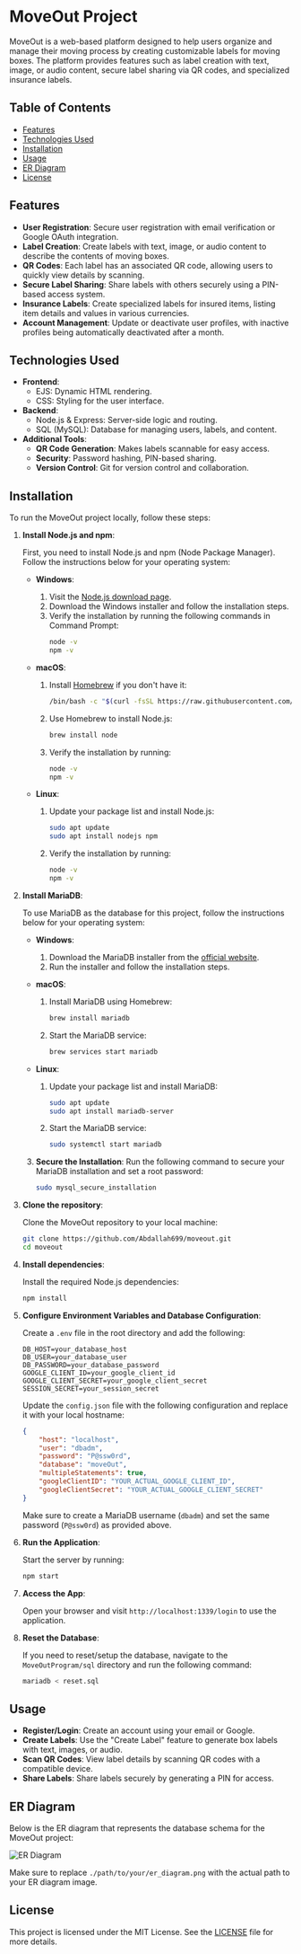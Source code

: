 # MoveOut Project

MoveOut is a web-based platform designed to help users organize and manage their moving process by creating customizable labels for moving boxes. The platform provides features such as label creation with text, image, or audio content, secure label sharing via QR codes, and specialized insurance labels.

## Table of Contents
- [Features](#features)
- [Technologies Used](#technologies-used)
- [Installation](#installation)
- [Usage](#usage)
- [ER Diagram](#er-diagram)
- [License](#license)

## Features
- **User Registration**: Secure user registration with email verification or Google OAuth integration.
- **Label Creation**: Create labels with text, image, or audio content to describe the contents of moving boxes.
- **QR Codes**: Each label has an associated QR code, allowing users to quickly view details by scanning.
- **Secure Label Sharing**: Share labels with others securely using a PIN-based access system.
- **Insurance Labels**: Create specialized labels for insured items, listing item details and values in various currencies.
- **Account Management**: Update or deactivate user profiles, with inactive profiles being automatically deactivated after a month.

## Technologies Used
- **Frontend**:
  - EJS: Dynamic HTML rendering.
  - CSS: Styling for the user interface.
- **Backend**:
  - Node.js & Express: Server-side logic and routing.
  - SQL (MySQL): Database for managing users, labels, and content.
- **Additional Tools**:
  - **QR Code Generation**: Makes labels scannable for easy access.
  - **Security**: Password hashing, PIN-based sharing.
  - **Version Control**: Git for version control and collaboration.

## Installation

To run the MoveOut project locally, follow these steps:

1. **Install Node.js and npm**:
   
   First, you need to install Node.js and npm (Node Package Manager). Follow the instructions below for your operating system:

   - **Windows**:
     1. Visit the [Node.js download page](https://nodejs.org/).
     2. Download the Windows installer and follow the installation steps.
     3. Verify the installation by running the following commands in Command Prompt:
        ```bash
        node -v
        npm -v
        ```

   - **macOS**:
     1. Install [Homebrew](https://brew.sh/) if you don't have it:
        ```bash
        /bin/bash -c "$(curl -fsSL https://raw.githubusercontent.com/Homebrew/install/HEAD/install.sh)"
        ```
     2. Use Homebrew to install Node.js:
        ```bash
        brew install node
        ```
     3. Verify the installation by running:
        ```bash
        node -v
        npm -v
        ```

   - **Linux**:
     1. Update your package list and install Node.js:
        ```bash
        sudo apt update
        sudo apt install nodejs npm
        ```
     2. Verify the installation by running:
        ```bash
        node -v
        npm -v
        ```

2. **Install MariaDB**:

   To use MariaDB as the database for this project, follow the instructions below for your operating system:

   - **Windows**:
     1. Download the MariaDB installer from the [official website](https://mariadb.org/download/).
     2. Run the installer and follow the installation steps.

   - **macOS**:
     1. Install MariaDB using Homebrew:
        ```bash
        brew install mariadb
        ```
     2. Start the MariaDB service:
        ```bash
        brew services start mariadb
        ```

   - **Linux**:
     1. Update your package list and install MariaDB:
        ```bash
        sudo apt update
        sudo apt install mariadb-server
        ```
     2. Start the MariaDB service:
        ```bash
        sudo systemctl start mariadb
        ```

   3. **Secure the Installation**:
      Run the following command to secure your MariaDB installation and set a root password:
      ```bash
      sudo mysql_secure_installation
      ```

3. **Clone the repository**:
   
   Clone the MoveOut repository to your local machine:
   ```bash
   git clone https://github.com/Abdallah699/moveout.git
   cd moveout
   ```

4. **Install dependencies**:
   
   Install the required Node.js dependencies:
   ```bash
   npm install
   ```

5. **Configure Environment Variables and Database Configuration**:
   
   Create a `.env` file in the root directory and add the following:
   ```
   DB_HOST=your_database_host
   DB_USER=your_database_user
   DB_PASSWORD=your_database_password
   GOOGLE_CLIENT_ID=your_google_client_id
   GOOGLE_CLIENT_SECRET=your_google_client_secret
   SESSION_SECRET=your_session_secret
   ```

   Update the `config.json` file with the following configuration and replace it with your local hostname:
   ```json
   {
       "host": "localhost",
       "user": "dbadm",
       "password": "P@ssw0rd",
       "database": "moveOut",
       "multipleStatements": true,
       "googleClientID": "YOUR_ACTUAL_GOOGLE_CLIENT_ID",
       "googleClientSecret": "YOUR_ACTUAL_GOOGLE_CLIENT_SECRET"
   }
   ```
   Make sure to create a MariaDB username (`dbadm`) and set the same password (`P@ssw0rd`) as provided above.

6. **Run the Application**:
   
   Start the server by running:
   ```bash
   npm start
   ```

7. **Access the App**:
   
   Open your browser and visit `http://localhost:1339/login` to use the application.

8. **Reset the Database**:
   
   If you need to reset/setup the database, navigate to the `MoveOutProgram/sql` directory and run the following command:
   ```bash
   mariadb < reset.sql
   ```

## Usage

- **Register/Login**: Create an account using your email or Google.
- **Create Labels**: Use the "Create Label" feature to generate box labels with text, images, or audio.
- **Scan QR Codes**: View label details by scanning QR codes with a compatible device.
- **Share Labels**: Share labels securely by generating a PIN for access.

## ER Diagram

Below is the ER diagram that represents the database schema for the MoveOut project:

![ER Diagram](./public/images/ERDiagram.png)

Make sure to replace `./path/to/your/er_diagram.png` with the actual path to your ER diagram image.

## License

This project is licensed under the MIT License. See the [LICENSE](LICENSE) file for more details.
